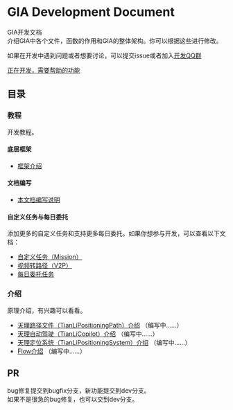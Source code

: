 # GIA Development Document

GIA开发文档\
介绍GIA中各个文件，函数的作用和GIA的整体架构。你可以根据这些进行修改。

如果在开发中遇到问题或者想要讨论，可以提交issue或者加入[开发QQ群](https://jq.qq.com/?_wv=1027&k=CGuTvCXU)

[正在开发，需要帮助的功能](need_help.md)

## 目录 <!-- {docsify-ignore} -->

### 教程

开发教程。

#### 底层框架

- [框架介绍](./framework)

#### 文档编写

- [本文档编写说明](write_doc.md)

#### 自定义任务与每日委托

添加更多的自定义任务和支持更多每日委托。如果你想参与开发，可以查看以下文档：

- [自定义任务（Mission）](mission.md)
- [视频转路径（V2P）](video2path.md)
- [每日委托任务](commission.md)

### 介绍

原理介绍，有兴趣可以看看。

- [天理路径文件（TianLiPositioningPath）介绍](TianLiPositioningPath.md) （编写中……）
- [天理自动驾驶（TianLiCopilot）介绍](TianLiCopilot.md) （编写中……）
- [天理定位系统（TianLiPositioningSystem）介绍](TianLiPositioningSystem.md) （编写中……）
- [Flow介绍](flow.md) （编写中……）

## PR <!-- {docsify-ignore} -->

bug修复提交到bugfix分支，新功能提交到dev分支。\
如果不是很急的bug修复，也可以交到dev分支。
